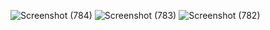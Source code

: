 ![Screenshot (784)](https://user-images.githubusercontent.com/85900239/127601823-e2798e0a-182c-4d1a-a5dc-5bcdd9c1bbfd.png)
![Screenshot (783)](https://user-images.githubusercontent.com/85900239/127601969-5d596810-e68f-4280-a466-66c06c07c0d2.png)
![Screenshot (782)](https://user-images.githubusercontent.com/85900239/127602065-ae770c93-553b-4ee2-8c18-bdcd7d0480ba.png)

